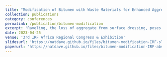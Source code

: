 ```yaml
---
title: "Modification of Bitumen with Waste Materials for Enhanced Aggregate Retention in Surface-Dressed Roads"
collection: publications
category: conferences
permalink: /publication/bitumen-modification
excerpt: 'Raveling, the loss of aggregate from surface dressing, poses significant maintenance challenges and economic burdens for road agencies, especially in developing countries. This study explored the use of locally available waste materials, such as ground-tire rubber (GTR), as sustainable bitumen modifiers to mitigate raveling, finding that GTR-modified bitumen significantly reduces aggregate loss under adverse conditions, making it a viable alternative for improving chip seal performance.'
date: 2023-04-25
venue: '3rd IRF Africa Regional Congress & Exhibition'
slidesurl: 'https://natdave.github.io/files/bitumen-modification-IRF-slides.pdf'
paperurl: 'https://natdave.github.io/files/bitumen-modification-IRF-abstract.pdf'
---
```

